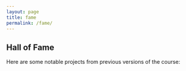 ```yaml
---
layout: page
title: fame
permalink: /fame/
---
```

Hall of Fame
---
Here are some notable projects from previous versions of the course:

<style>
.project {
  margin: 1em 0 0 0;
  padding: 0 0 0 1em;
}

.title {
    font-weight: bold;
    font-family: 'Changa', sans-serif;
    font-size: 24px;

}

.name {
    padding-left: 25px;
}

hr {
	height: 10px;
	border: 0;
	box-shadow: 0 10px 10px -10px #8c8b8b inset;
    padding-bottom: 40px;
}

iframe {
    padding-top: 15px;
}

</style>

<div id="fame" />

<script>

var fame_data = {{ site.data.fame | jsonify }};

var fame_div = d3.select('#fame');

fame_div.selectAll('.project')
  .data(fame_data)
  .enter().append('div')
  .attr('class', 'project')
  .html( render_project )

function render_project(d, i, A) {
    return (`
        <div>
            <hr>
            <div class="title"> ${d.title.text} </div>
            <div class="team">Team: ${team_members(d.team)} </div>
            <div class="description">Description: ${d.description}</div>
            <div class="repo">${maybe_repo(d.repo)}</div>
            <div class="link">Project Link: <a href=${d.link}> ${d.link}</a></div>
            <div class="frame"><iframe src=${d.link} style="width:500px;height:250px;" sandbox="allow-same-origin allow-scripts allow-popups allow-forms" frameborder="0" /></div>
        </div>
        `
    );
}

function maybe_link(text, link) {
    var s = ``;
    if (link !== "") {
        s = `<a href=${link}> ${text} </a>`;
    } else {
        s = `${text}`;
    }
    return s;
}

function maybe_email(email) {
    var s = ``;
    if (email !== "") {
        s = `(${email})`;
    }
    return s;
}

function maybe_repo(repo) {
  var s=``;
  if (repo !== "") {
    s = `Github Repository: <a href=${repo}> ${repo}</a>`
  }
  return s;
}

function team_members(d) {
    return d.map(
        person => `<div class="name"> ${maybe_link(person.name, person.site)} ${maybe_email(person.email)} </div>`
    ).join('');
}

</script>
